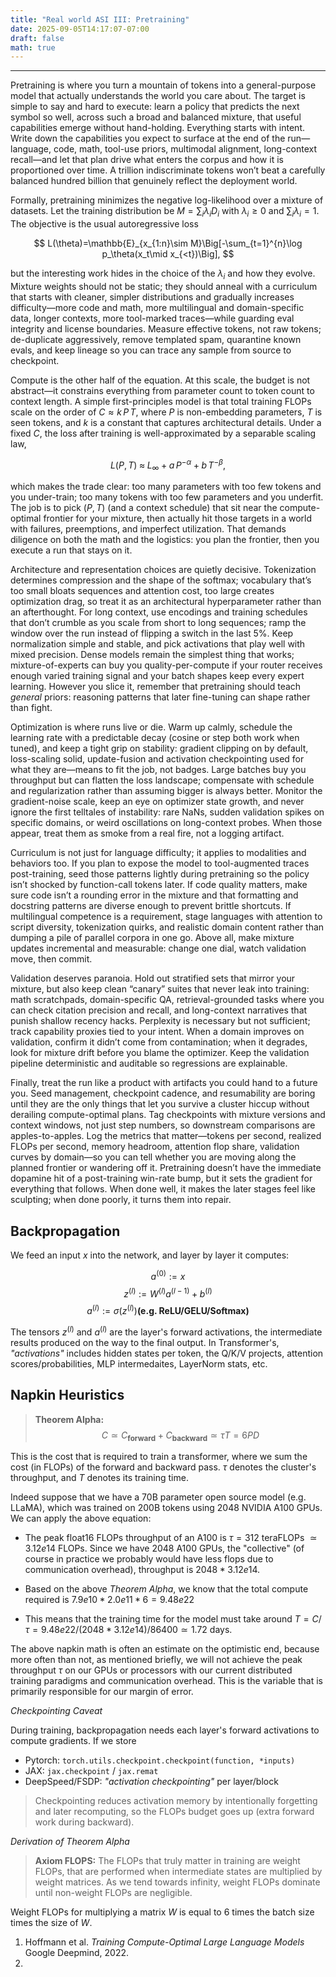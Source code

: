 ```yaml
---
title: "Real world ASI III: Pretraining"
date: 2025-09-05T14:17:07-07:00
draft: false
math: true
---
```



<!-- MathJax site-local init -->
<script>
window.MathJax = {
  tex: {
    inlineMath: [['$', '$'], ['\\(', '\\)']],
    displayMath: [['$$','$$'], ['\\[','\\]']]
  },
  options: {
    skipHtmlTags: ['script','noscript','style','textarea','pre','code']
  },
  svg: { fontCache: 'global' }
};
</script>
<script src="https://cdn.jsdelivr.net/npm/mathjax@3/es5/tex-svg.js" id="MathJax-script" async></script>

---

Pretraining is where you turn a mountain of tokens into a general-purpose model that actually understands the world you care about. The target is simple to say and hard to execute: learn a policy that predicts the next symbol so well, across such a broad and balanced mixture, that useful capabilities emerge without hand-holding. Everything starts with intent. Write down the capabilities you expect to surface at the end of the run—language, code, math, tool-use priors, multimodal alignment, long-context recall—and let that plan drive what enters the corpus and how it is proportioned over time. A trillion indiscriminate tokens won’t beat a carefully balanced hundred billion that genuinely reflect the deployment world.

Formally, pretraining minimizes the negative log-likelihood over a mixture of datasets. Let the training distribution be $M=\sum_{i}\lambda_i D_i$ with $\lambda_i\ge 0$ and $\sum_i \lambda_i=1$. The objective is the usual autoregressive loss

$$
L(\theta)=\mathbb{E}_{x_{1:n}\sim M}\Big[-\sum_{t=1}^{n}\log p_\theta(x_t\mid x_{<t})\Big],
$$

but the interesting work hides in the choice of the $\lambda_i$ and how they evolve. Mixture weights should not be static; they should anneal with a curriculum that starts with cleaner, simpler distributions and gradually increases difficulty—more code and math, more multilingual and domain-specific data, longer contexts, more tool-marked traces—while guarding eval integrity and license boundaries. Measure effective tokens, not raw tokens; de-duplicate aggressively, remove templated spam, quarantine known evals, and keep lineage so you can trace any sample from source to checkpoint.

Compute is the other half of the equation. At this scale, the budget is not abstract—it constrains everything from parameter count to token count to context length. A simple first-principles model is that total training FLOPs scale on the order of $C \approx k\,P\,T$, where $P$ is non-embedding parameters, $T$ is seen tokens, and $k$ is a constant that captures architectural details. Under a fixed $C$, the loss after training is well-approximated by a separable scaling law,

$$
L(P,T)\;\approx\;L_\infty + a\,P^{-\alpha} + b\,T^{-\beta},
$$

which makes the trade clear: too many parameters with too few tokens and you under-train; too many tokens with too few parameters and you underfit. The job is to pick $(P,T)$ (and a context schedule) that sit near the compute-optimal frontier for your mixture, then actually hit those targets in a world with failures, preemptions, and imperfect utilization. That demands diligence on both the math and the logistics: you plan the frontier, then you execute a run that stays on it.

Architecture and representation choices are quietly decisive. Tokenization determines compression and the shape of the softmax; vocabulary that’s too small bloats sequences and attention cost, too large creates optimization drag, so treat it as an architectural hyperparameter rather than an afterthought. For long context, use encodings and training schedules that don’t crumble as you scale from short to long sequences; ramp the window over the run instead of flipping a switch in the last 5%. Keep normalization simple and stable, and pick activations that play well with mixed precision. Dense models remain the simplest thing that works; mixture-of-experts can buy you quality-per-compute if your router receives enough varied training signal and your batch shapes keep every expert learning. However you slice it, remember that pretraining should teach *general* priors: reasoning patterns that later fine-tuning can shape rather than fight.

Optimization is where runs live or die. Warm up calmly, schedule the learning rate with a predictable decay (cosine or step both work when tuned), and keep a tight grip on stability: gradient clipping on by default, loss-scaling solid, update-fusion and activation checkpointing used for what they are—means to fit the job, not badges. Large batches buy you throughput but can flatten the loss landscape; compensate with schedule and regularization rather than assuming bigger is always better. Monitor the gradient-noise scale, keep an eye on optimizer state growth, and never ignore the first telltales of instability: rare NaNs, sudden validation spikes on specific domains, or weird oscillations on long-context probes. When those appear, treat them as smoke from a real fire, not a logging artifact.

Curriculum is not just for language difficulty; it applies to modalities and behaviors too. If you plan to expose the model to tool-augmented traces post-training, seed those patterns lightly during pretraining so the policy isn’t shocked by function-call tokens later. If code quality matters, make sure code isn’t a rounding error in the mixture and that formatting and docstring patterns are diverse enough to prevent brittle shortcuts. If multilingual competence is a requirement, stage languages with attention to script diversity, tokenization quirks, and realistic domain content rather than dumping a pile of parallel corpora in one go. Above all, make mixture updates incremental and measurable: change one dial, watch validation move, then commit.

Validation deserves paranoia. Hold out stratified sets that mirror your mixture, but also keep clean “canary” suites that never leak into training: math scratchpads, domain-specific QA, retrieval-grounded tasks where you can check citation precision and recall, and long-context narratives that punish shallow recency hacks. Perplexity is necessary but not sufficient; track capability proxies tied to your intent. When a domain improves on validation, confirm it didn’t come from contamination; when it degrades, look for mixture drift before you blame the optimizer. Keep the validation pipeline deterministic and auditable so regressions are explainable.

Finally, treat the run like a product with artifacts you could hand to a future you. Seed management, checkpoint cadence, and resumability are boring until they are the only things that let you survive a cluster hiccup without derailing compute-optimal plans. Tag checkpoints with mixture versions and context windows, not just step numbers, so downstream comparisons are apples-to-apples. Log the metrics that matter—tokens per second, realized FLOPs per second, memory headroom, attention flop share, validation curves by domain—so you can tell whether you are moving along the planned frontier or wandering off it. Pretraining doesn’t have the immediate dopamine hit of a post-training win-rate bump, but it sets the gradient for everything that follows. When done well, it makes the later stages feel like sculpting; when done poorly, it turns them into repair.

## Backpropagation

We feed an input $x$ into the network, and layer by layer it computes: 

$$a^{(0)} := x$$
$$z^{(l)} := W^{(l)} a^{(l-1)} + b^{(l)}$$
$$a^{(l)} := \sigma(z^{(l)}) \textbf{(e.g. ReLU/GELU/Softmax)}$$

The tensors $z^{(l)}$ and $a^{(l)}$ are the layer's forward activations, the intermediate results produced on the way to the final output. In Transformer's, _"activations"_ includes hidden states per token, the Q/K/V projects, attention scores/probabilities, MLP intermedaites, LayerNorm stats, etc. 

## Napkin Heuristics

> **Theorem Alpha:** $$C \simeq C_{\textbf{forward}} + C_{\textbf{backward}} \simeq \tau T = 6PD$$ 

This is the cost that is required to train a transformer, where we sum the cost (in FLOPs) of the forward and backward pass. $\tau$ denotes the cluster's throughput, and $T$ denotes its training time. 

Indeed suppose that we have a 70B parameter open source model (e.g. LLaMA), which was trained on 200B tokens using 2048 NVIDIA A100 GPUs. We can apply the above equation:

- The peak float16 FLOPs throughput of an A100 is $\tau = 312$ teraFLOPs $\simeq 3.12e14$ FLOPs. Since we have $2048$ A100 GPUs, the "collective" (of course in practice we probably would have less flops due to communication overhead), throughput is $2048 * 3.12e14$. 

- Based on the above  _Theorem Alpha_, we know that the total compute required is $7.9e10 * 2.0e11 * 6 = 9.48e22$

- This means that the training time for the model must take around $T = C / \tau = 9.48e22 / (2048 * 3.12e14) / 86400 \simeq 1.72$ days. 

The above napkin math is often an estimate on the optimistic end, because more often than not, as mentioned briefly, we will not achieve the peak throughput $\tau$ on our GPUs or processors with our current distributed training paradigms and communication overhead. This is the variable that is primarily responsible for our margin of error. 

_Checkpointing Caveat_

During training, backpropagation needs each layer's forward activations to compute gradients. If we store 

- Pytorch: `torch.utils.checkpoint.checkpoint(function, *inputs)`
- JAX: `jax.checkpoint` / `jax.remat`
- DeepSpeed/FSDP: _"activation checkpointing"_ per layer/block

> Checkpointing reduces activation memory by intentionally forgetting and later recomputing, so the FLOPs budget goes up (extra forward work during backward). 

_Derivation of Theorem Alpha_

> **Axiom FLOPS:** The FLOPs that truly matter in training are weight FLOPs, that are performed when intermediate states are multiplied by weight matrices. As we tend towards infinity, weight FLOPs dominate until non-weight FLOPs are negligible. 

Weight FLOPs for multiplying a matrix $W$ is equal to $6$ times the batch size times the size of $W$. 

1. Hoffmann et al. _Training Compute-Optimal Large Language Models_ Google Deepmind, 2022.
2. 